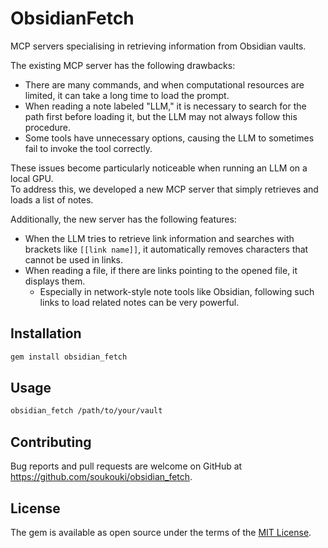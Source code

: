 # ObsidianFetch

MCP servers specialising in retrieving information from Obsidian vaults.

The existing MCP server has the following drawbacks:
- There are many commands, and when computational resources are limited, it can take a long time to load the prompt.
- When reading a note labeled "LLM," it is necessary to search for the path first before loading it, but the LLM may not always follow this procedure.
- Some tools have unnecessary options, causing the LLM to sometimes fail to invoke the tool correctly.

These issues become particularly noticeable when running an LLM on a local GPU.  
To address this, we developed a new MCP server that simply retrieves and loads a list of notes.

Additionally, the new server has the following features:
- When the LLM tries to retrieve link information and searches with brackets like `[[link name]]`, it automatically removes characters that cannot be used in links.
- When reading a file, if there are links pointing to the opened file, it displays them.
	- Especially in network-style note tools like Obsidian, following such links to load related notes can be very powerful.

## Installation

```bash
gem install obsidian_fetch
```

## Usage

```bash
obsidian_fetch /path/to/your/vault
```

## Contributing

Bug reports and pull requests are welcome on GitHub at https://github.com/soukouki/obsidian_fetch.

## License

The gem is available as open source under the terms of the [MIT License](https://opensource.org/licenses/MIT).
